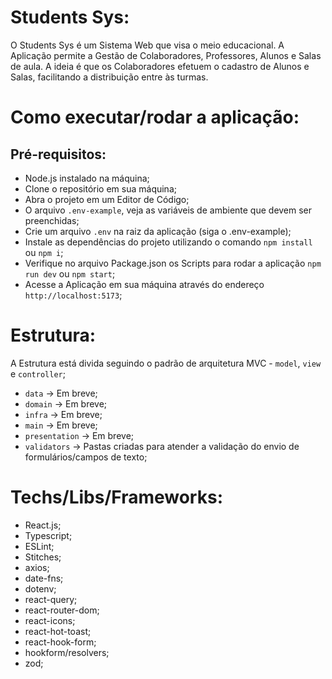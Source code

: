 # Students Sys:

O Students Sys é um Sistema Web que visa o meio educacional. A Aplicação permite a Gestão de Colaboradores, Professores, Alunos e Salas de aula. A ideia é que os Colaboradores efetuem o cadastro de Alunos e Salas, facilitando a distribuição entre às turmas.

# Como executar/rodar a aplicação:

## Pré-requisitos:

- Node.js instalado na máquina;
- Clone o repositório em sua máquina;
- Abra o projeto em um Editor de Código;
- O arquivo `.env-example`, veja as variáveis de ambiente que devem ser preenchidas;
- Crie um arquivo `.env` na raiz da aplicação (siga o .env-example);
- Instale as dependências do projeto utilizando o comando `npm install` ou `npm i`;
- Verifique no arquivo Package.json os Scripts para rodar a aplicação `npm run dev` ou `npm start`;
- Acesse a Aplicação em sua máquina através do endereço `http://localhost:5173`;

# Estrutura:

A Estrutura está divida seguindo o padrão de arquitetura MVC - `model`, `view` e `controller`;

- `data` -> Em breve;
- `domain` -> Em breve;
- `infra` -> Em breve;
- `main` -> Em breve;
- `presentation` -> Em breve;
- `validators` -> Pastas criadas para atender a validação do envio de formulários/campos de texto;

# Techs/Libs/Frameworks:

- React.js;
- Typescript;
- ESLint;
- Stitches;
- axios;
- date-fns;
- dotenv;
- react-query;
- react-router-dom;
- react-icons;
- react-hot-toast;
- react-hook-form;
- hookform/resolvers;
- zod;
